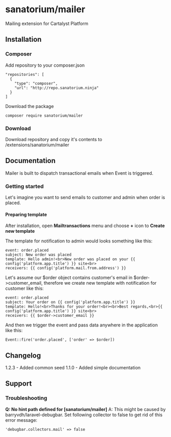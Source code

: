 # sanatorium/mailer

Mailing extension for Cartalyst Platform

## Installation

### Composer

Add repository to your composer.json

    "repositories": [
      {
        "type": "composer",
        "url": "http://repo.sanatorium.ninja"
      }
    ]

Download the package

    composer require sanatorium/mailer

### Download

Download repository and copy it's contents to /extensions/sanatorium/mailer

## Documentation

Mailer is built to dispatch transactional emails when Event is triggered.

### Getting started

Let's imagine you want to send emails to customer and admin when order is placed.

#### Preparing template

After installation, open **Mailtransactions** menu and choose **+** icon to **Create new template**

The template for notification to admin would looks something like this:

    event: order.placed
    subject: New order was placed
    template: Hello admin!<br>New order was placed on your {{ config('platform.app.title') }} site<br>
    receivers: {{ config('platform.mail.from.address') }}

Let's assume our $order object contains customer's email in $order->customer_email, therefore we create new template with notification for customer like this:

    event: order.placed
    subject: Your order on {{ config('platform.app.title') }}
    template: Hello!<br>Thanks for your order!<br><br>Best regards,<br>{{ config('platform.app.title') }} site<br>
    receivers: {{ $order->customer_email }}

And then we trigger the event and pass data anywhere in the application like this:

    Event::fire('order.placed', ['order' => $order])

## Changelog

1.2.3 - Added common seed
1.1.0 - Added simple documentation

## Support

### Troubleshooting

**Q: No hint path defined for [sanatorium/mailer]**
A: This might be caused by barryvdh/laravel-debugbar. Set following collector to false to get rid of this error message:

    'debugbar.collectors.mail' => false